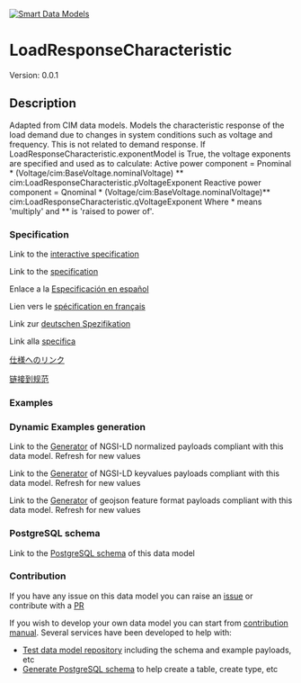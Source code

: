 [![Smart Data Models](https://smartdatamodels.org/wp-content/uploads/2022/01/SmartDataModels_logo.png "Logo")](https://smartdatamodels.org)
# LoadResponseCharacteristic
Version: 0.0.1

## Description 

Adapted from CIM data models. Models the characteristic response of the load demand due to changes in system conditions such as voltage and frequency. This is not related to demand response.  If LoadResponseCharacteristic.exponentModel is True, the voltage exponents are specified and used as to calculate:  Active power component = Pnominal * (Voltage/cim:BaseVoltage.nominalVoltage) ** cim:LoadResponseCharacteristic.pVoltageExponent  Reactive power component = Qnominal * (Voltage/cim:BaseVoltage.nominalVoltage)** cim:LoadResponseCharacteristic.qVoltageExponent  Where  * means 'multiply' and ** is 'raised to power of'.
### Specification

Link to the [interactive specification](https://swagger.lab.fiware.org/?url=https://smart-data-models.github.io/dataModel.EnergyCIM/LoadResponseCharacteristic/swagger.yaml)

Link to the [specification](https://github.com/smart-data-models/dataModel.EnergyCIM/blob/master/LoadResponseCharacteristic/doc/spec.md)

Enlace a la [Especificación en español](https://github.com/smart-data-models/dataModel.EnergyCIM/blob/master/LoadResponseCharacteristic/doc/spec_ES.md)

Lien vers le [spécification en français](https://github.com/smart-data-models/dataModel.EnergyCIM/blob/master/LoadResponseCharacteristic/doc/spec_FR.md)

Link zur [deutschen Spezifikation](https://github.com/smart-data-models/dataModel.EnergyCIM/blob/master/LoadResponseCharacteristic/doc/spec_DE.md)

Link alla [specifica](https://github.com/smart-data-models/dataModel.EnergyCIM/blob/master/LoadResponseCharacteristic/doc/spec_IT.md)

[仕様へのリンク](https://github.com/smart-data-models/dataModel.EnergyCIM/blob/master/LoadResponseCharacteristic/doc/spec_JA.md)

[链接到规范](https://github.com/smart-data-models/dataModel.EnergyCIM/blob/master/LoadResponseCharacteristic/doc/spec_ZH.md)
### Examples
### Dynamic Examples generation

Link to the [Generator](https://smartdatamodels.org/extra/ngsi-ld_generator.php?schemaUrl=https://raw.githubusercontent.com/smart-data-models/dataModel.EnergyCIM/master/LoadResponseCharacteristic/schema.json&email=info@smartdatamodels.org) of NGSI-LD normalized payloads compliant with this data model. Refresh for new values

Link to the [Generator](https://smartdatamodels.org/extra/ngsi-ld_generator_keyvalues.php?schemaUrl=https://raw.githubusercontent.com/smart-data-models/dataModel.EnergyCIM/master/LoadResponseCharacteristic/schema.json&email=info@smartdatamodels.org) of NGSI-LD keyvalues payloads compliant with this data model. Refresh for new values

Link to the [Generator](https://smartdatamodels.org/extra/geojson_features_generator.php?schemaUrl=https://raw.githubusercontent.com/smart-data-models/dataModel.EnergyCIM/master/LoadResponseCharacteristic/schema.json&email=info@smartdatamodels.org) of geojson feature format payloads compliant with this data model. Refresh for new values
### PostgreSQL schema

Link to the [PostgreSQL schema](https://github.com/smart-data-models/dataModel.EnergyCIM/blob/master/LoadResponseCharacteristic/schema.sql) of this data model
### Contribution

 If you have any issue on this data model you can raise an [issue](https://github.com/smart-data-models/dataModel.EnergyCIM/issues)  or contribute with a [PR](https://github.com/smart-data-models/dataModel.EnergyCIM/pulls)

 If you wish to develop your own data model you can start from [contribution manual](https://bit.ly/contribution_manual). Several services have been developed to help with: 
 - [Test data model repository](https://smartdatamodels.org/index.php/data-models-contribution-api/) including the schema and example payloads, etc
 - [Generate PostgreSQL schema](https://smartdatamodels.org/index.php/sql-service/) to help create a table, create type, etc
